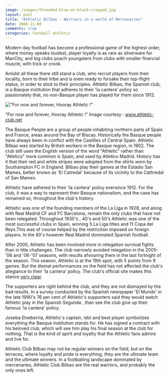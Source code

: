 ```yaml
---
image: /images/threaded-blue-on-black-cropped.jpg
layout: post
title: "Athletic Bilbao - Warriors in a world of Mercenaries"
date: 2008-11-08
comments: true
categories: football athletic
---
```


Modern day football has become a professional game of the highest order, where money speaks loudest, player loyalty is as rare as silverware for ManCity, and big clubs poach youngsters from clubs with smaller financial muscle, with trick or crook.

Amidst all these there still stand a club, who recruit players from their locality, born to their tribe and is even ready to forsake their top-flight status, in order to stick to their principles. Athletic Bilbao, the Spanish club, is a Basque institution that adheres to their 'la cantera' policy so passionately that, no non-Basque player has played for them since 1912.

!["For now and forever, Hooray Athletic !"](http://lh6.ggpht.com/_bZ_kjFIgY0w/SRVbQyFlrRI/AAAAAAAAAj0/zIOTJ0x1f1Y/athletic.jpg)

"For now and forever, Hooray Athletic !" Image courtesy : www.athletic-club.net


The Basque People are a group of people inhabiting northern parts of Spain and France, areas around the Bay of Biscay. Historically the Basque people have always been in conflict with the Castilles of Central Spain. Athletic Bilbao was started by British workers in the Basque region, in 1902. The club still uses the English version of the word "Athletic" rather than "Atletico" more common is Spain, and used by Atletico Madrid. History has it that their red and white stripes were adopted from the shirts worn by Southampton FC in England. Bilbao play their games at the Estadio San Mames, better known as 'El Catredal' because of its vicinity to the Cathredal of San Mames.

Athletic have adhered to their 'la cantera' policy eversince 1912. For the club, it was a way to represent their Basque nationalism, and the case has remained so, throughout the club's history.

Athletic was one of the founding members of the La Liga in 1928, and along with Real Madrid CF and FC Barcelona, remain the only clubs that have not been relegated. Throughout 1930's , 40's and 50's Athletic was one of the most successful clubs in Spain, winning 5 La Liga titles and 11 Copa del Reys.This was of course helped by the restriction imposed on foreign players. In the 60's however Real Madrid dominated Spanish football.

After 2000, Athletic has been involved more in relegation survival fights than in title challenges. The club narrowly avoided relegation in the 2005-'06 and '06-'07 seasons, with results afvouring them in the last fortnight of the season. This season, Athletic is at the 19th spot, with 5 points from 9 games. But the dismal performances on the field has not affected the club's allegiance to their 'la cantera' policy. The club's official site makes this stance [very clear](http://www.athletic-club.net/web/main.asp?a=2&b=1&c=1&d=0&idi=2).

The supporters are right behind the club, and they are not dismayed by the bad results. In a survey conducted by the Spanish newspaper 'El Mundo' in the late 1990's 76 per cent of Athletic's supporters said they would watch Athletic play in the Spanish Segunda , than see the club give up their famous 'la cantera' policy.

Joseba Etxeberria, Athletic's captain, idol and best player symbolizes everything the Basque institution stands for. He has signed a contract with his beloved club, which will see him play his final season at the club for nothing. That is the kind of spirit and loyalty that the Athletic fans admire and live for.

Athletic Club Bilbao may not be regular winners on the field, but on the terraces, where loyalty and pride is everything, they are the ultimate team and the ultimate winners. In a footballing landscape dominated by mercenaries, Athletic Club Bilbao are the real warriors, and probably the only ones left.
